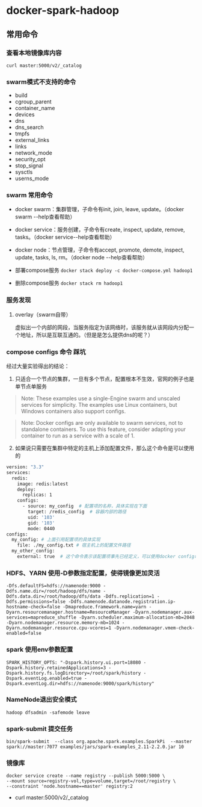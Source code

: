 # docker-spark-hadoop


## 常用命令

### 查看本地镜像库内容
`curl master:5000/v2/_catalog`

### swarm模式不支持的命令
- build
- cgroup_parent
- container_name
- devices
- dns
- dns_search
- tmpfs
- external_links
- links
- network_mode
- security_opt
- stop_signal
- sysctls
- userns_mode

### swarm 常用命令

- docker swarm：集群管理，子命令有init, join, leave, update。（docker swarm --help查看帮助）
- docker service：服务创建，子命令有create, inspect, update, remove, tasks。（docker service--help查看帮助）
- docker node：节点管理，子命令有accept, promote, demote, inspect, update, tasks, ls, rm。（docker node --help查看帮助）

- 部署compose服务
`docker stack deploy -c docker-compose.yml hadoop1`

- 删除compose服务
`docker stack rm hadoop1`



### 服务发现
1. overlay（swarm自带）
    
    虚拟出一个内部的网段，当服务指定为该网络时，该服务就从该网段内分配一个地址，所以是互联互通的。（但是是怎么提供dns的呢？）
    
### compose configs 命令 踩坑
经过大量实验得出的结论：
1. 只适合一个节点的集群，一旦有多个节点，配置根本不生效，官网的例子也是单节点单服务
> Note: These examples use a single-Engine swarm and unscaled services for simplicity. The examples use Linux containers, but Windows containers also support configs.

> Note: Docker configs are only available to swarm services, not to standalone containers. To use this feature, consider adapting your container to run as a service with a scale of 1.
2. 如果说只需要在集群中特定的主机上添加配置文件，那么这个命令是可以使用的
```dockerfile
version: "3.3"
services:
  redis:
    image: redis:latest
    deploy:
      replicas: 1
    configs:
      - source: my_config  # 配置项的名称，具体实现在下面
        target: /redis_config  # 容器内部的路径
        uid: '103'
        gid: '103'
        mode: 0440
configs:
  my_config: # 上面引用配置项的具体实现
    file: ./my_config.txt # 宿主机上的配置文件路径
  my_other_config:
    external: true  # 这个命令表示该配置项事先已经定义，可以使用docker config命令事先定义，否则会出错
```

### HDFS、YARN  使用-D参数指定配置，使得镜像更加灵活
```-Dfs.defaultFS=hdfs://namenode:9000 -Ddfs.name.dir=/root/hadoop/dfs/name -Ddfs.data.dir=/root/hadoop/dfs/data -Ddfs.replication=1 -Ddfs.permissions=false -Ddfs.namenode.datanode.registration.ip-hostname-check=false -Dmapreduce.framework.name=yarn -Dyarn.resourcemanager.hostname=ResourceManager -Dyarn.nodemanager.aux-services=mapreduce_shuffle -Dyarn.scheduler.maximum-allocation-mb=2048 -Dyarn.nodemanager.resource.memory-mb=1024 -Dyarn.nodemanager.resource.cpu-vcores=1 -Dyarn.nodemanager.vmem-check-enabled=false```

### spark 使用env参数配置
`SPARK_HISTORY_OPTS: "-Dspark.history.ui.port=18080 -Dspark.history.retainedApplications=3 -Dspark.history.fs.logDirectory=/root/spark/history -Dspark.eventLog.enabled=true -Dspark.eventLog.dir=hdfs://namenode:9000/spark/history"
`

### NameNode退出安全模式
`hadoop dfsadmin -safemode leave`

### spark-submit 提交任务

`bin/spark-submit  --class org.apache.spark.examples.SparkPi  --master spark://master:7077 examples/jars/spark-examples_2.11-2.2.0.jar 10`

### 镜像库
```
docker service create --name registry --publish 5000:5000 \
--mount source=registry-vol,type=volume,target=/root/registry \
--constraint 'node.hostname==master' registry:2
```
- curl master:5000/v2/_catalog
